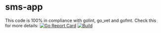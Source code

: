 # sms-app

This code is 100% in compliance with golint, go_vet and gofmt. Check this for more details: [![Go Report Card](https://goreportcard.com/badge/github.com/nikhil-github/sms-app)](https://goreportcard.com/report/github.com/nikhil-github/sms-app) [![Build](https://travis-ci.org/nikhil-github/sms-app.svg?branch=master)](https://travis-ci.org/nikhil-github/sms-app)

